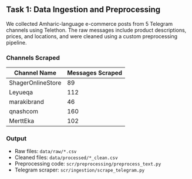## Task 1: Data Ingestion and Preprocessing

We collected Amharic-language e-commerce posts from 5 Telegram channels using Telethon. The raw messages include product descriptions, prices, and locations, and were cleaned using a custom preprocessing pipeline.

### Channels Scraped

| Channel Name      | Messages Scraped |
| ----------------- | ---------------- |
| ShagerOnlineStore | 89               |
| Leyueqa           | 112              |
| marakibrand       | 46               |
| qnashcom          | 160              |
| MerttEka          | 102              |

### Output

- Raw files: `data/raw/*.csv`
- Cleaned files: `data/processed/*_clean.csv`
- Preprocessing code: `scr/preprocessing/preprocess_text.py`
- Telegram scraper: `scr/ingestion/scrape_telegram.py`
